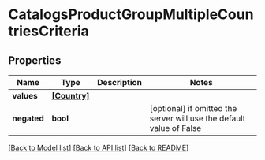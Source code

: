 # CatalogsProductGroupMultipleCountriesCriteria


## Properties
Name | Type | Description | Notes
------------ | ------------- | ------------- | -------------
**values** | [**[Country]**](Country.md) |  | 
**negated** | **bool** |  | [optional]  if omitted the server will use the default value of False

[[Back to Model list]](../README.md#documentation-for-models) [[Back to API list]](../README.md#documentation-for-api-endpoints) [[Back to README]](../README.md)


